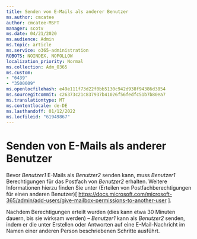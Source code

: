 ```yaml
---
title: Senden von E-Mails als anderer Benutzer
ms.author: cmcatee
author: cmcatee-MSFT
manager: scotv
ms.date: 04/21/2020
ms.audience: Admin
ms.topic: article
ms.service: o365-administration
ROBOTS: NOINDEX, NOFOLLOW
localization_priority: Normal
ms.collection: Adm_O365
ms.custom:
- "6439"
- "3500009"
ms.openlocfilehash: e49e111f73d22f0bb5130c942d938f94386d3854
ms.sourcegitcommit: c26373c21c837937b41026f56fedfc51b7b80ea7
ms.translationtype: MT
ms.contentlocale: de-DE
ms.lasthandoff: 01/12/2022
ms.locfileid: "61949867"
---
```

# <a name="sending-mail-as-another-user"></a>Senden von E-Mails als anderer Benutzer

Bevor *Benutzer1* E-Mails als *Benutzer2* senden kann, muss *Benutzer1* Berechtigungen für das Postfach von *Benutzer2* erhalten. Weitere Informationen hierzu finden Sie unter (Erteilen von Postfachberechtigungen für einen anderen Benutzer)[ https://docs.microsoft.com/microsoft-365/admin/add-users/give-mailbox-permissions-to-another-user ].

Nachdem Berechtigungen erteilt wurden (dies kann etwa 30 Minuten dauern, bis sie wirksam werden) – *Benutzer1* kann als *Benutzer2* senden, indem er die unter Erstellen oder Antworten auf eine E-Mail-Nachricht im Namen einer anderen Person beschriebenen Schritte ausführt.

